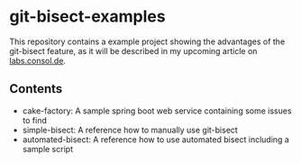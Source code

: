 # git-bisect-examples
This repository contains a example project showing the advantages of the git-bisect feature, as it will be described in
my upcoming article on [labs.consol.de](https://labs.consol.de/).

## Contents
* cake-factory: A sample spring boot web service containing some issues to find
* simple-bisect: A reference how to manually use git-bisect
* automated-bisect: A reference how to use automated bisect including a sample script  